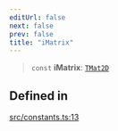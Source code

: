 ```yaml
---
editUrl: false
next: false
prev: false
title: "iMatrix"
---
```


> `const` **iMatrix**: [`TMat2D`](/api/type-aliases/tmat2d/)

## Defined in

[src/constants.ts:13](https://github.com/fabricjs/fabric.js/blob/v6.0.0-rc4/src/constants.ts#L13)

